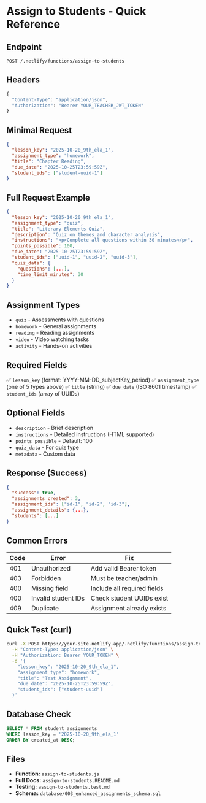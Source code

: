 # Assign to Students - Quick Reference

## Endpoint
```
POST /.netlify/functions/assign-to-students
```

## Headers
```javascript
{
  "Content-Type": "application/json",
  "Authorization": "Bearer YOUR_TEACHER_JWT_TOKEN"
}
```

## Minimal Request
```json
{
  "lesson_key": "2025-10-20_9th_ela_1",
  "assignment_type": "homework",
  "title": "Chapter Reading",
  "due_date": "2025-10-25T23:59:59Z",
  "student_ids": ["student-uuid-1"]
}
```

## Full Request Example
```json
{
  "lesson_key": "2025-10-20_9th_ela_1",
  "assignment_type": "quiz",
  "title": "Literary Elements Quiz",
  "description": "Quiz on themes and character analysis",
  "instructions": "<p>Complete all questions within 30 minutes</p>",
  "points_possible": 100,
  "due_date": "2025-10-25T23:59:59Z",
  "student_ids": ["uuid-1", "uuid-2", "uuid-3"],
  "quiz_data": {
    "questions": [...],
    "time_limit_minutes": 30
  }
}
```

## Assignment Types
- `quiz` - Assessments with questions
- `homework` - General assignments
- `reading` - Reading assignments
- `video` - Video watching tasks
- `activity` - Hands-on activities

## Required Fields
✅ `lesson_key` (format: YYYY-MM-DD_subjectKey_period)
✅ `assignment_type` (one of 5 types above)
✅ `title` (string)
✅ `due_date` (ISO 8601 timestamp)
✅ `student_ids` (array of UUIDs)

## Optional Fields
- `description` - Brief description
- `instructions` - Detailed instructions (HTML supported)
- `points_possible` - Default: 100
- `quiz_data` - For quiz type
- `metadata` - Custom data

## Response (Success)
```json
{
  "success": true,
  "assignments_created": 3,
  "assignment_ids": ["id-1", "id-2", "id-3"],
  "assignment_details": {...},
  "students": [...]
}
```

## Common Errors

| Code | Error | Fix |
|------|-------|-----|
| 401 | Unauthorized | Add valid Bearer token |
| 403 | Forbidden | Must be teacher/admin |
| 400 | Missing field | Include all required fields |
| 400 | Invalid student IDs | Check student UUIDs exist |
| 409 | Duplicate | Assignment already exists |

## Quick Test (curl)
```bash
curl -X POST https://your-site.netlify.app/.netlify/functions/assign-to-students \
  -H "Content-Type: application/json" \
  -H "Authorization: Bearer YOUR_TOKEN" \
  -d '{
    "lesson_key": "2025-10-20_9th_ela_1",
    "assignment_type": "homework",
    "title": "Test Assignment",
    "due_date": "2025-10-25T23:59:59Z",
    "student_ids": ["student-uuid"]
  }'
```

## Database Check
```sql
SELECT * FROM student_assignments
WHERE lesson_key = '2025-10-20_9th_ela_1'
ORDER BY created_at DESC;
```

## Files
- **Function:** `assign-to-students.js`
- **Full Docs:** `assign-to-students.README.md`
- **Testing:** `assign-to-students.test.md`
- **Schema:** `database/003_enhanced_assignments_schema.sql`
